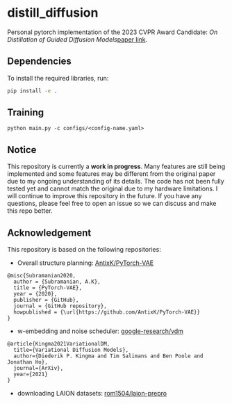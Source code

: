 # distill_diffusion
Personal pytorch implementation of the 2023 CVPR Award Candidate: *On Distillation of Guided Diffusion Models*[paper link](https://arxiv.org/abs/2210.03142).

## Dependencies
To install the required libraries, run:
```bash
pip install -e . 
```

## Training
```
python main.py -c configs/<config-name.yaml>
```

## Notice

This repository is currently a **work in progress**. Many features are still being implemented and some features may be different from the original paper due to my ongoing understanding of its details. The code has not been fully tested yet and cannot match the original due to my hardware limitations. I will continue to improve this repository in the future. If you have any questions, please feel free to open an issue so we can discuss and make this repo better.

## Acknowledgement

This repository is based on the following repositories:
-  Overall structure planning: [AntixK/PyTorch-VAE](https://github.com/AntixK/PyTorch-VAE)
```
@misc{Subramanian2020,
  author = {Subramanian, A.K},
  title = {PyTorch-VAE},
  year = {2020},
  publisher = {GitHub},
  journal = {GitHub repository},
  howpublished = {\url{https://github.com/AntixK/PyTorch-VAE}}
}
```

- w-embedding and noise scheduler: [google-research/vdm](https://github.com/google-research/vdm)
```
@article{Kingma2021VariationalDM,
  title={Variational Diffusion Models},
  author={Diederik P. Kingma and Tim Salimans and Ben Poole and Jonathan Ho},
  journal={ArXiv},
  year={2021}
}
```

- downloading LAION datasets: [rom1504/laion-prepro](https://github.com/rom1504/laion-prepro)

